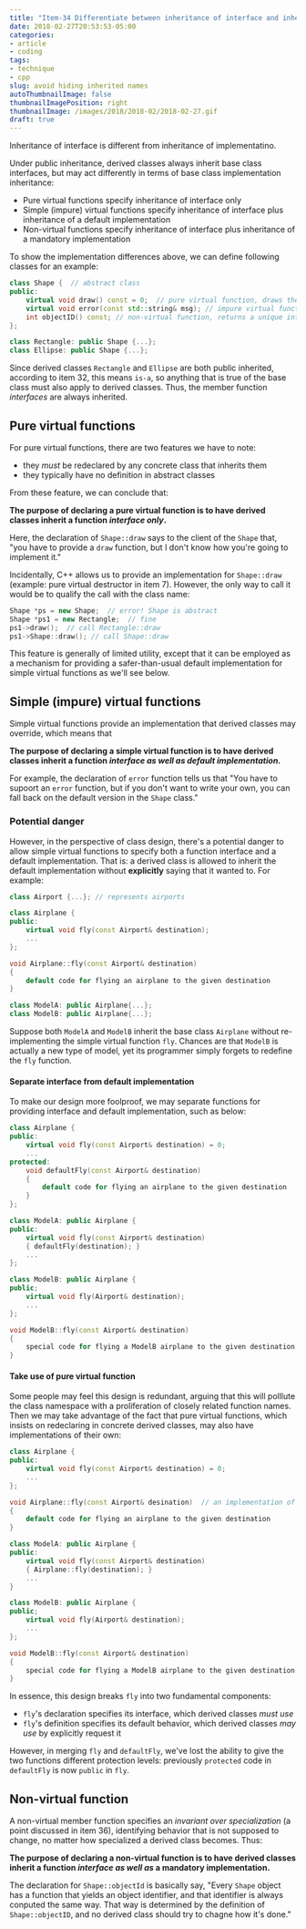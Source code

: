 ```yaml
---
title: "Item-34 Differentiate between inheritance of interface and inheritance of implementation"
date: 2018-02-27T20:53:53-05:00
categories:
- article
- coding
tags:
- technique
- cpp
slug: avoid hiding inherited names
autoThumbnailImage: false
thumbnailImagePosition: right
thumbnailImage: /images/2018/2018-02/2018-02-27.gif
draft: true
---
```


Inheritance of interface is different from inheritance of implementatino.
<!--more-->

Under public inheritance, derived classes always inherit base class interfaces, but may act differently in terms of base class implementation inheritance:

* Pure virtual functions specify inheritance of interface only
* Simple (impure) virtual functions specify inheritance of interface plus inheritance of a default implementation
* Non-virtual functions specify inheritance of interface plus inheritance of a mandatory implementation

To show the implementation differences above, we can define following classes for an example:

```cpp
class Shape {  // abstract class
public:
    virtual void draw() const = 0;  // pure virtual function, draws the current obj.
    virtual void error(const std::string& msg); // impure virtual function, called by member functions if they need to report an error
    int objectID() const; // non-virtual function, returns a unique integer identifier for the current obj.
};

class Rectangle: public Shape {...};
class Ellipse: public Shape {...};
```

Since derived classes `Rectangle` and `Ellipse` are both public inherited, according to item 32, this means `is-a`, so anything that is true of the base class must also apply to derived classes. Thus, the member function _interfaces_ are always inherited.

## Pure virtual functions

For pure virtual functions, there are two features we have to note:

* they _must_ be redeclared by any concrete class that inherits them
* they typically have no definition in abstract classes

From these feature, we can conclude that:

**The purpose of declaring a pure virtual function is to have derived classes inherit a function _interface only_.**

Here, the declaration of `Shape::draw` says to the client of the `Shape` that, "you have to provide a `draw` function, but I don't know how you're going to implement it."

Incidentally, C++ allows us to provide an implementation for `Shape::draw` (example: pure virtual destructor in item 7). However, the only way to call it would be to qualify the call with the class name:

```cpp
Shape *ps = new Shape;  // error! Shape is abstract
Shape *ps1 = new Rectangle;  // fine
ps1->draw();  // call Rectangle::draw
ps1->Shape::draw(); // call Shape::draw
```

This feature is generally of limited utility, except that it can be employed as a mechanism for providing a safer-than-usual default implementation for simple virtual functions as we'll see below.

## Simple (impure) virtual functions

Simple virtual functions provide an implementation that derived classes may override, which means that

**The purpose of declaring a simple virtual function is to have derived classes inherit a function _interface as well as default implementation_.**

For example, the declaration of `error` function tells us that "You have to supoort an `error` function, but if you don't want to write your own, you can fall back on the default version in the `Shape` class."

### Potential danger

However, in the perspective of class design, there's a potential danger to allow simple virtual functions to specify both a function interface and a default implementation. That is: a derived class is allowed to inherit the default implementation without **explicitly** saying that it wanted to. For example:

```cpp
class Airport {...}; // represents airports

class Airplane {
public:
    virtual void fly(const Airport& destination);
    ...
};

void Airplane::fly(const Airport& destination)
{
    default code for flying an airplane to the given destination
}

class ModelA: public Airplane{...};
class ModelB: public Airplane{...};
```

Suppose both `ModelA` and `ModelB` inherit the base class `Airplane` without re-implementing the simple virtual function `fly`. Chances are that `ModelB` is actually a new type of model, yet its programmer simply forgets to redefine the `fly` function. 

#### Separate interface from default implementation

To make our design more foolproof, we may separate functions for providing interface and default implementation, such as below:

```cpp
class Airplane {
public:
    virtual void fly(const Airport& destination) = 0;
    ...
protected:
    void defaultFly(const Airport& destination)
    {
        default code for flying an airplane to the given destination
    }
};
```

```cpp
class ModelA: public Airplane {
public:
    virtual void fly(const Airport& destination)
    { defaultFly(destination); }
    ...
};
```

```cpp
class ModelB: public Airplane {
public;
    virtual void fly(Airport& destination);
    ...
};

void ModelB::fly(const Airport& destination)
{
    special code for flying a ModelB airplane to the given destination
}
```

#### Take use of pure virtual function

Some people may feel this design is redundant, arguing that this will polllute the class namespace with a proliferation of closely related function names. Then we may take advantage of the fact that pure virtual functions, which insists on redeclaring in concrete derived classes, may also have implementations of their own:

```cpp
class Airplane {
public:
    virtual void fly(const Airport& destination) = 0;
    ...
};

void Airplane::fly(const Airport& desination)  // an implementation of a pure virtual function
{
    default code for flying an airplane to the given destination
}
```

```cpp
class ModelA: public Airplane {
public:
    virtual void fly(const Airport& destination)
    { Airplane::fly(destination); }
    ...
}
```

```cpp
class ModelB: public Airplane {
public;
    virtual void fly(Airport& destination);
    ...
};

void ModelB::fly(const Airport& destination)
{
    special code for flying a ModelB airplane to the given destination
}
```

In essence, this design breaks `fly` into two fundamental components:

* `fly`'s declaration specifies its interface, which derived classes _must use_
* `fly`'s definition specifies its default behavior, which derived classes _may use_ by explicitly request it

However, in merging `fly` and `defaultFly`, we've lost the ability to give the two functions different protection levels: previously `protected` code in `defaultFly` is now `public` in `fly`.

## Non-virtual function

A non-virtual member function specifies an _invariant over specialization_ (a point discussed in item 36), identifying behavior that is not supposed to change, no matter how specialized a derived class becomes. Thus:

**The purpose of declaring a non-virtual function is to have derived classes inherit a function _interface as well as_ a mandatory implementation.**

The declaration for `Shape::objectId` is basically say, "Every `Shape` object has a function that yields an object identifier, and that identifier is always conputed the same way. That way is determined by the definition of `Shape::objectID`, and no derived class should try to chagne how it's done."

